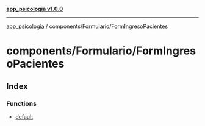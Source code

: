 [**app_psicologia v1.0.0**](../../../README.md)

***

[app_psicologia](../../../modules.md) / components/Formulario/FormIngresoPacientes

# components/Formulario/FormIngresoPacientes

## Index

### Functions

- [default](functions/default.md)
